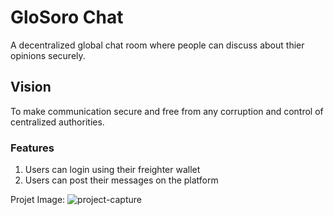 # GloSoro Chat

A decentralized global chat room where people can discuss about thier opinions securely.

## Vision

To make communication secure and free from any corruption and control of centralized authorities.

### Features

1. Users can login using their freighter wallet
2. Users can post their messages on the platform

Projet Image:
![project-capture](https://github.com/GM-11/glosoro_chat/assets/83158450/47de192a-7271-4538-a9b8-c971ed724534)
